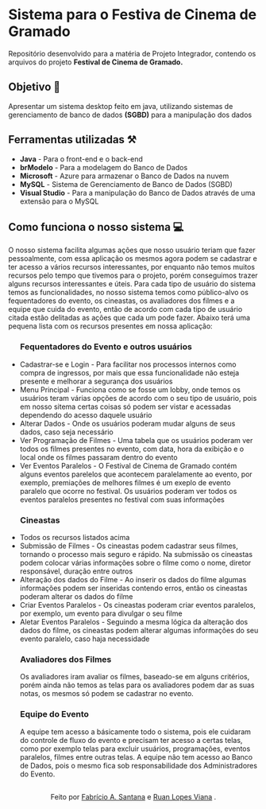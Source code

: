 <h1> 
  <span>Sistema para o Festiva de Cinema de Gramado</span> 
</h1>
Repositório desenvolvido para a matéria de Projeto Integrador, contendo os arquivos do projeto <strong> Festival de Cinema de Gramado. </strong> 

## Objetivo 🎯
Apresentar um sistema desktop feito em java, utilizando sistemas de gerenciamento de banco de dados <strong>(SGBD)</strong> para a manipulação dos dados 

## Ferramentas utilizadas ⚒️
<ul> 
  <li><Strong>Java</Strong> - Para o front-end e o back-end</li>
  <li><Strong>brModelo</Strong> - Para a modelagem do Banco de Dados</li>
  <li><Strong>Microsoft</Strong> - Azure para armazenar o Banco de Dados na nuvem</li>
  <li><Strong>MySQL</Strong> - Sistema de Gerenciamento de Banco de Dados (SGBD)</li>
  <li><Strong>Visual Studio</Strong> - Para a manipulação do Banco de Dados através de uma extensão para o MySQL</li>
</ul>

## Como funciona o nosso sistema 💻
<p>O nosso sistema facilita algumas ações que nosso usuário teriam que fazer pessoalmente, com essa aplicação os mesmos agora podem se cadastrar e ter acesso a vários recursos interessantes, por enquanto não temos muitos recursos pelo tempo que tivemos para o projeto, porém conseguimos trazer alguns recursos interessantes e úteis. Para cada tipo de usuário do sistema temos as funcionalidades, no nosso sistema temos como público-alvo os fequentadores do evento, os cineastas, os avaliadores dos filmes e a equipe que cuida do evento, então de acordo com cada tipo de usuário citada estão delitadas as ações que cada um pode fazer. Abaixo terá uma pequena lista com os recursos presentes em nossa aplicação:</p>

<ul> 
  <h3>Fequentadores do Evento e outros usuários</h3>
  <li>Cadastrar-se e Login - Para facilitar nos processos internos como compra de ingressos, por mais que essa funcionalidade não esteja presente e melhorar a segurança dos usuários</li>
  <li>Menu Principal - Funciona como se fosse um lobby, onde temos os usuários teram várias opções de acordo com o seu tipo de usuário, pois em nosso sitema certas coisas só podem ser vistar e acessadas    dependendo do acesso daquele usuário</li>
  <li>Alterar Dados - Onde os usuários poderam mudar alguns de seus dados, caso seja necessário</li>
  <li>Ver Programação de Filmes - Uma tabela que os usuários poderam ver todos os filmes presentes no evento, com data, hora da exibição e o local onde os filmes passaram dentro do evento</li>
  <li>Ver Eventos Paralelos - O Festival de Cinema de Gramado contém alguns eventos parelelos que acontecem paralelamente ao evento, por exemplo, premiações de melhores filmes é um exeplo de evento paralelo que ocorre no festival. Os usuários poderam ver todos os eventos paralelos presentes no festival com suas informações</li>
  
  <h3>Cineastas</h3>
  <li>Todos os recursos listados acima</li>
  <li>Submissão de Filmes - Os cineastas podem cadastrar seus filmes, tornando o processo mais seguro e rápido. Na submissão os cineastas podem colocar várias informações sobre o filme como o nome, diretor responsável, duração entre outros</li>
  <li>Alteração dos dados do Filme - Ao inserir os dados do filme algumas informações podem ser inseridas contendo erros, então os cineastas poderam alterar os dados do filme</li>
  <li>Criar Eventos Paralelos - Os cineastas poderam criar eventos paralelos, por exemplo, um evento para divulgar o seu filme</li>
  <li>Aletar Eventos Paralelos - Seguindo a mesma lógica da alteração dos dados do filme, os cineastas podem alterar algumas informações do seu evento paralelo, caso haja necessidade</li>

  <h3>Avaliadores dos Filmes</h3>
  Os avaliadores iram avaliar os filmes, baseado-se em alguns critérios, porém ainda não temos as telas para os avaliadores podem dar as suas notas, os mesmos só podem se cadastrar no evento.

  <h3>Equipe do Evento</h3>
  A equipe tem acesso a básicamente todo o sistema, pois ele cuidaram do controle de fluxo do evento e precisam ter acesso a certas telas, como por exemplo telas para excluir usuários, programações, eventos paralelos, filmes entre outras telas. A equipe não tem acesso ao Banco de Dados, pois o mesmo fica sob responsabilidade dos Administradores do Evento.
</ul>

##
<div align="center">Feito por <a tex href="https://github.com/Fabriciobr5975"> Fabrício A. Santana</a> e <a href="https://github.com/Ruanlv"> Ruan Lopes Viana</a> .</div>

